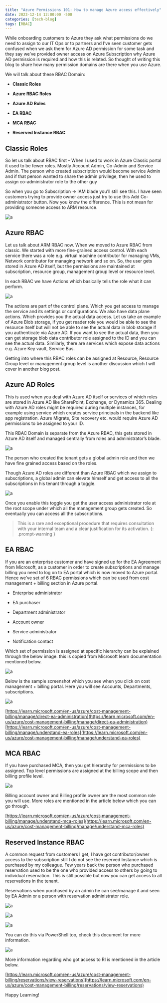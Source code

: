 ```yaml
---
title: "Azure Permissions 101: How to manage Azure access effectively"
date: 2023-12-14 12:00:00 -500
categories: [tech-blog]
tags: [RBAC]
---
```


While onboarding customers to Azure they ask what permissions do we need to assign to our IT Ops or to partners and I’ve seen customer gets confused when we ask them for Azure AD permission for some task and they say we’ve provided owner access on Azure Subscription why Azure AD permission is required and how this is related. So thought of writing this blog to share how many permission domains are there when you use Azure.

We will talk about these RBAC Domain:

* **Classic Roles**

* **Azure RBAC Roles**

* **Azure AD Roles**

* **EA RBAC**

* **MCA RBAC**

* **Reserved Instance RBAC**

## Classic Roles

So let us talk about RBAC first – When I used to work in Azure Classic portal it used to be fewer roles. Mostly Account Admin, Co-Admin and Service Admin.
The person who created subscription would become service Admin and if that person wanted to share the admin privilege, then he used to assign co-administrator role to the other guy

So when you go to Subscription -> IAM blade you’ll still see this. I have seen customers trying to provide owner access just try to use this Add Co-administrator button. Now you know the difference. This is not mean for providing someone access to ARM resource.

![a](/assets/14122023/Picture1.jpg)

## Azure RBAC

Let us talk about ARM RBAC now. When we moved to Azure RBAC from classic. We started with more fine-grained access control. With each service there was a role e.g. virtual machine contributor for managing VMs, Network contributor for managing network and so on.
So, the user gets stored in Azure AD itself, but the permissions are maintained at subscription, resource group, management group level or resource level.

In each RBAC we have Actions which basically tells the role what it can perform.

![a](/assets/14122023/Picture2.jpg)

The actions are part of the control plane. Which you get access to manage the service and its settings or configurations. We also have data plane actions. Which provides you the actual data access. Let us take an example of Azure Blob storage, if you get reader role you would be able to see the resource itself but will not be able to see the actual data in blob storage if you authenticate via Azure AD. If you want to see the actual data, then you can get storage blob data contributor role assigned to the ID and you can see the actual data. Similarly, there are services which expose data actions e.g. Azure Key vault, Service Bus.

Getting into where this RBAC roles can be assigned at Resource, Resource Group level or management group level is another discussion which I will cover in another blog post.

## Azure AD Roles 

This is used when you deal with Azure AD itself or services of which roles are stored in Azure AD like SharePoint, Exchange, or Dynamics 365. Dealing with Azure AD roles might be required during multiple instances, for example using service which creates service principals in the backend like app registration. Azure Migrate, Site recovery etc. would require Azure AD permissions to be assigned to your ID.

This RBAC Domain is separate from the Azure RBAC, this gets stored in Azure AD itself and managed centrally from roles and administrator’s blade.

![a](/assets/14122023/Picture3.jpg)

The person who created the tenant gets a global admin role and then we have fine grained access based on the roles.

Though Azure AD roles are different than Azure RBAC which we assign to subscriptions, a global admin can elevate himself and get access to all the subscriptions in his tenant through a toggle.

![a](/assets/14122023/Picture4.jpg)

Once you enable this toggle you get the user access administrator role at the root scope under which all the management group gets created. So eventually you can access all the subscriptions.

> This is a rare and exceptional procedure that requires consultation with your internal team and a clear justification for its activation.
{: .prompt-warning }

## EA RBAC

If you are an enterprise customer and have signed up for the EA Agreement from Microsoft, as a customer in order to create subscriptions and manage billing you need to log on to EA portal which is now moved to Azure portal. Hence we’ve set of 6 RBAC permissions which can be used from cost management + billing section in Azure portal.

* Enterprise administrator

* EA purchaser

* Department administrator

* Account owner

* Service administrator

* Notification contact

Which set of permission is assigned at specific hierarchy can be explained through the below image.
this is copied from Microsoft learn documentation mentioned below.

![a](/assets/14122023/Picture5.jpg)

Below is the sample screenshot which you see when you click on cost management + billing portal. Here you will see Accounts, Departments, subscriptions.

![a](/assets/14122023/Picture6.jpg)

[https://learn.microsoft.com/en-us/azure/cost-management-billing/manage/direct-ea-administration](https://learn.microsoft.com/en-us/azure/cost-management-billing/manage/direct-ea-administration)
[https://learn.microsoft.com/en-us/azure/cost-management-billing/manage/understand-ea-roles](https://learn.microsoft.com/en-us/azure/cost-management-billing/manage/understand-ea-roles)

## MCA RBAC

If you have purchased MCA, then you get hierarchy for permissions to be assigned.
Top level permissions are assigned at the billing scope and then billing profile level.

![a](/assets/14122023/Picture7.jpg)

Billing account owner and Billing profile owner are the most common role you will use. More roles are mentioned in the article below which you can go through.

[https://learn.microsoft.com/en-us/azure/cost-management-billing/manage/understand-mca-roles](https://learn.microsoft.com/en-us/azure/cost-management-billing/manage/understand-mca-roles)

## Reserved Instance RBAC

A common request from customers I get, I have got contributor/owner access to the subscription still I do not see the reserved Instance which is purchased by my colleague.
Few years back the person who purchased reservation used to be the one who provided access to others by going to individual reservation. This is still possible but now you can get access to all reservations in the tenant. 

Reservations when purchased by an admin he can see/manage it and seen by EA Admin or a person with reservation administrator role. 

![a](/assets/14122023/Picture8.jpg)

![a](/assets/14122023/Picture9.jpg)

![a](/assets/14122023/Picture10.jpg)

You can do this via PowerShell too, check this document for more information.

![a](/assets/14122023/Picture11.jpg)

More information regarding who got access to RI is mentioned in the article below.

[https://learn.microsoft.com/en-us/azure/cost-management-billing/reservations/view-reservations](https://learn.microsoft.com/en-us/azure/cost-management-billing/reservations/view-reservations)

Happy Learning!

